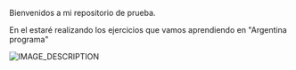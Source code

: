 Bienvenidos a mi repositorio de prueba.

En el estaré realizando los ejercicios que vamos aprendiendo en "Argentina programa"

![IMAGE_DESCRIPTION](https://www.gettingsmart.com/wp-content/uploads/2017/12/c2810b92-8710-42aa-9e82-2ee24dc2c47f_fabian-grohs-423591-1.jpg)
